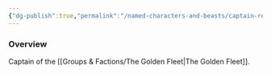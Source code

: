 ```yaml
---
{"dg-publish":true,"permalink":"/named-characters-and-beasts/captain-red-beard/","tags":["NPC"],"updated":"2025-02-13T18:24:16.085+00:00"}
---
```



### Overview
Captain of the [[Groups & Factions/The Golden Fleet\|The Golden Fleet]].
